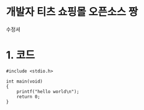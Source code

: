 # 개발자 티츠 쇼핑몰 오픈소스 짱
수정셔

# 1. 코드
```
#include <stdio.h>

int main(void)
{
    printf("hello world\n");
    return 0;
}
```
